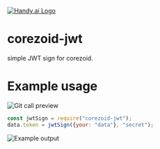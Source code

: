 [![Handy.ai Logo](https://i.imgur.com/2fVYZQh.png)](https://handy.ai)
# corezoid-jwt
simple JWT sign for corezoid.


# Example usage
![Git call preview](https://i.imgur.com/fkMPm1e.png)
```javascript
const jwtSign = require("corezoid-jwt");
data.token = jwtSign({your: "data"}, "secret");
```
![Example output](https://i.imgur.com/sAvN0f1.png)
